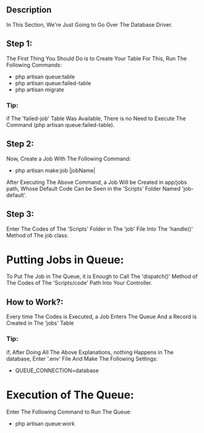 ## Description
In This Section, We're Just Going to Go Over The Database Driver.

## Step 1:
The First Thing You Should Do is to Create Your Table For This, Run The Following Commands:

- php artisan queue:table
- php artisan queue:failed-table
- php artisan migrate

### Tip:
if The 'failed-job' Table Was Available, There is no Need to Execute The Command (php artisan queue:failed-table).

## Step 2:
Now, Create a Job With The Following Command:

- php artisan make:job |jobName|

After Executing The Above Command, a Job Will be Created in app/jobs path, Whose Default Code Can be Seen in the 'Scripts' Folder Named 'job-default'.

## Step 3:
Enter The Codes of The 'Scripts' Folder in The 'job' File Into The 'handle()' Method of The job class.

# Putting Jobs in Queue:
To Put The Job in The Queue, it is Enough to Call The 'dispatch()' Method of The Codes of The 'Scripts/code' Path Into Your Controller.

## How to Work?:
Every time The Codes is Executed, a Job Enters The Queue And a Record is Created in The 'jobs' Table

### Tip:
if, After Doing All The Above Explanations, nothing Happens in The database, Enter '.env' File And Make The Following Settings:

- QUEUE_CONNECTION=database

# Execution of The Queue:
Enter The Following Command to Run The Queue:

- php artisan queue:work
